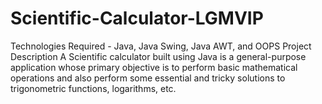 # Scientific-Calculator-LGMVIP
Technologies Required - Java, Java Swing, Java AWT, and OOPS  Project Description  A Scientific calculator built using Java is a general-purpose application whose primary objective is to perform basic mathematical operations and also perform some essential and tricky solutions to trigonometric functions, logarithms, etc. 
